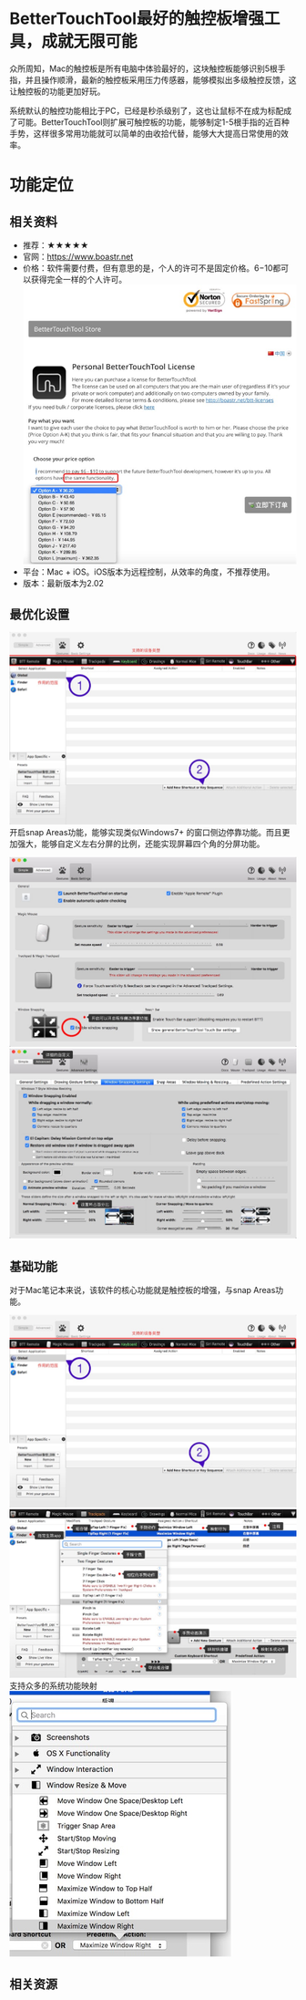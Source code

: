 # BetterTouchTool最好的触控板增强工具，成就无限可能

众所周知，Mac的触控板是所有电脑中体验最好的，这块触控板能够识别5根手指，并且操作顺滑，最新的触控板采用压力传感器，能够模拟出多级触控反馈，这让触控板的功能更加好玩。

系统默认的触控功能相比于PC，已经是秒杀级别了，这也让鼠标不在成为标配成了可能。BetterTouchTool则扩展可触控板的功能，能够制定1-5根手指的近百种手势，这样很多常用功能就可以简单的由收拾代替，能够大大提高日常使用的效率。


# 功能定位

## 相关资料
- 推荐：★★★★★
- 官网：https://www.boastr.net
- 价格：软件需要付费，但有意思的是，个人的许可不是固定价格。$6-$10都可以获得完全一样的个人许可。
    ![](/assets/BTTBuy.jpg)
- 平台：Mac + iOS。iOS版本为远程控制，从效率的角度，不推荐使用。
- 版本：最新版本为2.02

## 最优化设置
![](/assets/BTTInfo.jpg)
开启snap Areas功能，能够实现类似Windows7+ 的窗口侧边停靠功能。而且更加强大，能够自定义左右分屏的比例，还能实现屏幕四个角的分屏功能。

![](/assets/BTTSetting.jpg)
![](/assets/BTTSetting2.jpg)

## 基础功能
对于Mac笔记本来说，该软件的核心功能就是触控板的增强，与snap Areas功能。

![](/assets/BTTInfo.jpg)
![](/assets/BTTUse.jpg)
支持众多的系统功能映射
![](/assets/BTTAction.jpg)


## 相关资源
